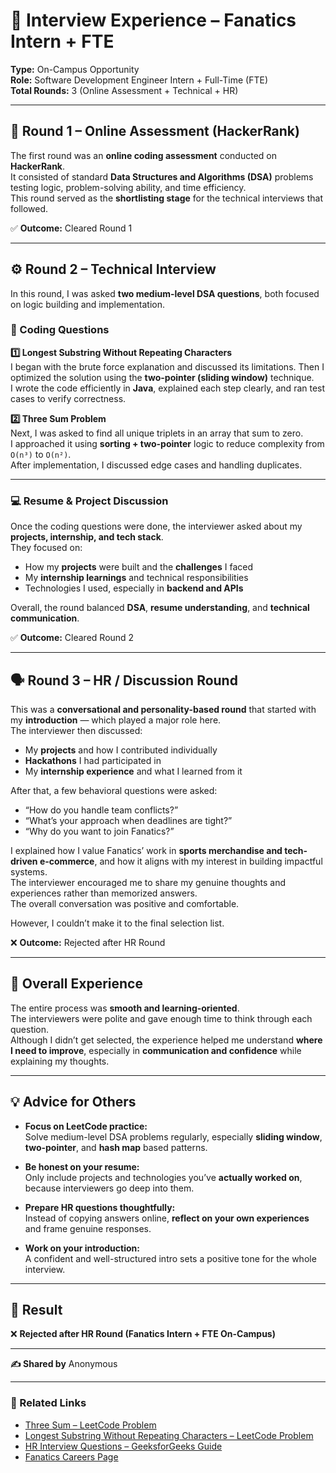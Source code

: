 # 💼 Interview Experience – Fanatics Intern + FTE

**Type:** On-Campus Opportunity  
**Role:** Software Development Engineer Intern + Full-Time (FTE)  
**Total Rounds:** 3 (Online Assessment + Technical + HR)

---

## 🧮 Round 1 – Online Assessment (HackerRank)

The first round was an **online coding assessment** conducted on **HackerRank**.  
It consisted of standard **Data Structures and Algorithms (DSA)** problems testing logic, problem-solving ability, and time efficiency.  
This round served as the **shortlisting stage** for the technical interviews that followed.

✅ **Outcome:** Cleared Round 1

---

## ⚙️ Round 2 – Technical Interview

In this round, I was asked **two medium-level DSA questions**, both focused on logic building and implementation.  

### 🧩 Coding Questions  

**1️⃣ Longest Substring Without Repeating Characters**  
I began with the brute force explanation and discussed its limitations. Then I optimized the solution using the **two-pointer (sliding window)** technique.  
I wrote the code efficiently in **Java**, explained each step clearly, and ran test cases to verify correctness.  

**2️⃣ Three Sum Problem**  
Next, I was asked to find all unique triplets in an array that sum to zero.  
I approached it using **sorting + two-pointer** logic to reduce complexity from `O(n³)` to `O(n²)`.  
After implementation, I discussed edge cases and handling duplicates.  

---

### 💻 Resume & Project Discussion  

Once the coding questions were done, the interviewer asked about my **projects, internship, and tech stack**.  
They focused on:  
- How my **projects** were built and the **challenges** I faced  
- My **internship learnings** and technical responsibilities  
- Technologies I used, especially in **backend and APIs**  

Overall, the round balanced **DSA**, **resume understanding**, and **technical communication**.  

✅ **Outcome:** Cleared Round 2

---

## 🗣️ Round 3 – HR / Discussion Round

This was a **conversational and personality-based round** that started with my **introduction** — which played a major role here.  
The interviewer then discussed:  
- My **projects** and how I contributed individually  
- **Hackathons** I had participated in  
- My **internship experience** and what I learned from it  

After that, a few behavioral questions were asked:  
- “How do you handle team conflicts?”  
- “What’s your approach when deadlines are tight?”  
- “Why do you want to join Fanatics?”  

I explained how I value Fanatics’ work in **sports merchandise and tech-driven e-commerce**, and how it aligns with my interest in building impactful systems.  
The interviewer encouraged me to share my genuine thoughts and experiences rather than memorized answers.  
The overall conversation was positive and comfortable.

However, I couldn’t make it to the final selection list.

❌ **Outcome:** Rejected after HR Round

---

## 🌟 Overall Experience  

The entire process was **smooth and learning-oriented**.  
The interviewers were polite and gave enough time to think through each question.  
Although I didn’t get selected, the experience helped me understand **where I need to improve**, especially in **communication and confidence** while explaining my thoughts.

---

## 💡 Advice for Others  

- **Focus on LeetCode practice:**  
  Solve medium-level DSA problems regularly, especially **sliding window**, **two-pointer**, and **hash map** based patterns.  

- **Be honest on your resume:**  
  Only include projects and technologies you’ve **actually worked on**, because interviewers go deep into them.  

- **Prepare HR questions thoughtfully:**  
  Instead of copying answers online, **reflect on your own experiences** and frame genuine responses.  

- **Work on your introduction:**  
  A confident and well-structured intro sets a positive tone for the whole interview.

---

## 🏁 Result  
❌ **Rejected after HR Round (Fanatics Intern + FTE On-Campus)**

---

**✍️ Shared by** Anonymous <!-- Arunav -->

---

### 🔗 Related Links  
- [Three Sum – LeetCode Problem](https://leetcode.com/problems/3sum/)  
- [Longest Substring Without Repeating Characters – LeetCode Problem](https://leetcode.com/problems/longest-substring-without-repeating-characters/)  
- [HR Interview Questions – GeeksforGeeks Guide](https://www.geeksforgeeks.org/hr-interview-questions-and-answers/)  
- [Fanatics Careers Page](https://www.fanaticsinc.com/careers)

